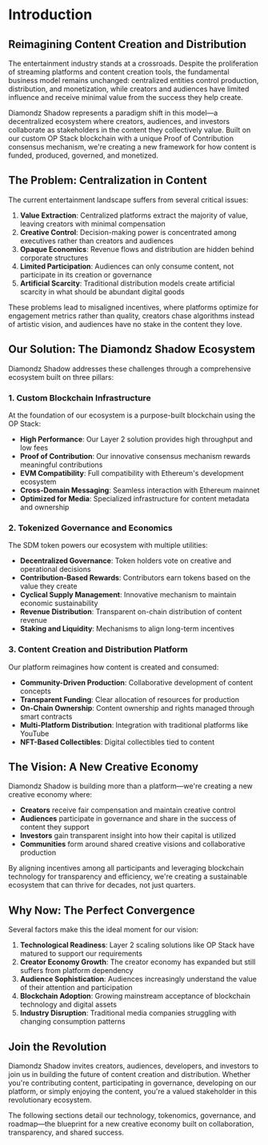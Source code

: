 # Introduction

## Reimagining Content Creation and Distribution

The entertainment industry stands at a crossroads. Despite the proliferation of streaming platforms and content creation tools, the fundamental business model remains unchanged: centralized entities control production, distribution, and monetization, while creators and audiences have limited influence and receive minimal value from the success they help create.

Diamondz Shadow represents a paradigm shift in this model—a decentralized ecosystem where creators, audiences, and investors collaborate as stakeholders in the content they collectively value. Built on our custom OP Stack blockchain with a unique Proof of Contribution consensus mechanism, we're creating a new framework for how content is funded, produced, governed, and monetized.

## The Problem: Centralization in Content

The current entertainment landscape suffers from several critical issues:

1. **Value Extraction**: Centralized platforms extract the majority of value, leaving creators with minimal compensation
2. **Creative Control**: Decision-making power is concentrated among executives rather than creators and audiences
3. **Opaque Economics**: Revenue flows and distribution are hidden behind corporate structures
4. **Limited Participation**: Audiences can only consume content, not participate in its creation or governance
5. **Artificial Scarcity**: Traditional distribution models create artificial scarcity in what should be abundant digital goods

These problems lead to misaligned incentives, where platforms optimize for engagement metrics rather than quality, creators chase algorithms instead of artistic vision, and audiences have no stake in the content they love.

## Our Solution: The Diamondz Shadow Ecosystem

Diamondz Shadow addresses these challenges through a comprehensive ecosystem built on three pillars:

### 1. Custom Blockchain Infrastructure

At the foundation of our ecosystem is a purpose-built blockchain using the OP Stack:

- **High Performance**: Our Layer 2 solution provides high throughput and low fees
- **Proof of Contribution**: Our innovative consensus mechanism rewards meaningful contributions
- **EVM Compatibility**: Full compatibility with Ethereum's development ecosystem
- **Cross-Domain Messaging**: Seamless interaction with Ethereum mainnet
- **Optimized for Media**: Specialized infrastructure for content metadata and ownership

### 2. Tokenized Governance and Economics

The SDM token powers our ecosystem with multiple utilities:

- **Decentralized Governance**: Token holders vote on creative and operational decisions
- **Contribution-Based Rewards**: Contributors earn tokens based on the value they create
- **Cyclical Supply Management**: Innovative mechanism to maintain economic sustainability
- **Revenue Distribution**: Transparent on-chain distribution of content revenue
- **Staking and Liquidity**: Mechanisms to align long-term incentives

### 3. Content Creation and Distribution Platform

Our platform reimagines how content is created and consumed:

- **Community-Driven Production**: Collaborative development of content concepts
- **Transparent Funding**: Clear allocation of resources for production
- **On-Chain Ownership**: Content ownership and rights managed through smart contracts
- **Multi-Platform Distribution**: Integration with traditional platforms like YouTube
- **NFT-Based Collectibles**: Digital collectibles tied to content

## The Vision: A New Creative Economy

Diamondz Shadow is building more than a platform—we're creating a new creative economy where:

- **Creators** receive fair compensation and maintain creative control
- **Audiences** participate in governance and share in the success of content they support
- **Investors** gain transparent insight into how their capital is utilized
- **Communities** form around shared creative visions and collaborative production

By aligning incentives among all participants and leveraging blockchain technology for transparency and efficiency, we're creating a sustainable ecosystem that can thrive for decades, not just quarters.

## Why Now: The Perfect Convergence

Several factors make this the ideal moment for our vision:

1. **Technological Readiness**: Layer 2 scaling solutions like OP Stack have matured to support our requirements
2. **Creator Economy Growth**: The creator economy has expanded but still suffers from platform dependency
3. **Audience Sophistication**: Audiences increasingly understand the value of their attention and participation
4. **Blockchain Adoption**: Growing mainstream acceptance of blockchain technology and digital assets
5. **Industry Disruption**: Traditional media companies struggling with changing consumption patterns

## Join the Revolution

Diamondz Shadow invites creators, audiences, developers, and investors to join us in building the future of content creation and distribution. Whether you're contributing content, participating in governance, developing on our platform, or simply enjoying the content, you're a valued stakeholder in this revolutionary ecosystem.

The following sections detail our technology, tokenomics, governance, and roadmap—the blueprint for a new creative economy built on collaboration, transparency, and shared success.

